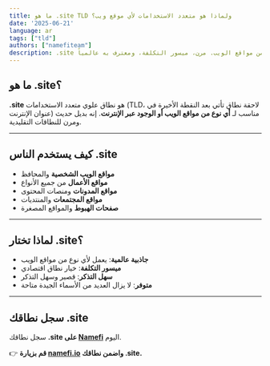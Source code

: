 ```yaml
---
title: ما هو .site TLD ولماذا هو متعدد الاستخدامات لأي موقع ويب؟
date: '2025-06-21'
language: ar
tags: ["tld"]
authors: ["namefiteam"]
description: .site هو نطاق عالمي مثالي لأي نوع من مواقع الويب. مرن، ميسور التكلفة، ومعترف به عالمياً.
---
```



## **ما هو .site؟**

**.site** هو نطاق علوي متعدد الاستخدامات (TLD، لاحقة نطاق تأتي بعد النقطة الأخيرة في عنوان الإنترنت) مناسب لـ **أي نوع من مواقع الويب أو الوجود عبر الإنترنت**. إنه بديل حديث ومرن للنطاقات التقليدية.

---

## **كيف يستخدم الناس .site**

*   **مواقع الويب الشخصية** والمحافظ
*   **مواقع الأعمال** من جميع الأنواع
*   **مواقع المدونات** ومنصات المحتوى
*   **مواقع المجتمعات** والمنتديات
*   **صفحات الهبوط** والمواقع المصغرة

---

## **لماذا تختار .site؟**

*   **جاذبية عالمية**: يعمل لأي نوع من مواقع الويب
*   **ميسور التكلفة**: خيار نطاق اقتصادي
*   **سهل التذكر**: قصير وسهل التذكر
*   **متوفر**: لا يزال العديد من الأسماء الجيدة متاحة

---

## **سجل نطاقك .site**

سجل نطاقك **.site على [Namefi](https://namefi.io)** اليوم.

👉 **قم بزيارة [namefi.io](https://namefi.io) واضمن نطاقك .site.**